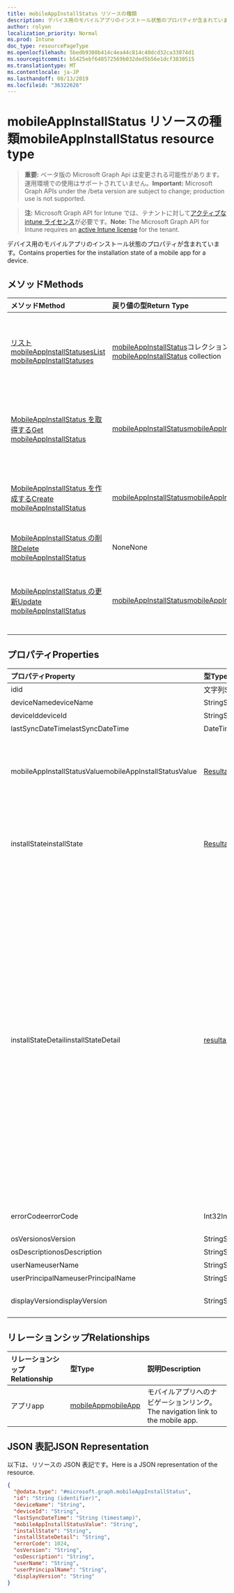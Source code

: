 ```yaml
---
title: mobileAppInstallStatus リソースの種類
description: デバイス用のモバイルアプリのインストール状態のプロパティが含まれています。
author: rolyon
localization_priority: Normal
ms.prod: Intune
doc_type: resourcePageType
ms.openlocfilehash: 5bedb9308b414c4ea44c814c40dcd32ca33074d1
ms.sourcegitcommit: b5425ebf648572569b032ded5b56e1dcf3830515
ms.translationtype: MT
ms.contentlocale: ja-JP
ms.lasthandoff: 08/13/2019
ms.locfileid: "36322626"
---
```

# <a name="mobileappinstallstatus-resource-type"></a><span data-ttu-id="b1bf2-103">mobileAppInstallStatus リソースの種類</span><span class="sxs-lookup"><span data-stu-id="b1bf2-103">mobileAppInstallStatus resource type</span></span>

> <span data-ttu-id="b1bf2-104">**重要:** ベータ版の Microsoft Graph Api は変更される可能性があります。運用環境での使用はサポートされていません。</span><span class="sxs-lookup"><span data-stu-id="b1bf2-104">**Important:** Microsoft Graph APIs under the /beta version are subject to change; production use is not supported.</span></span>

> <span data-ttu-id="b1bf2-105">**注:** Microsoft Graph API for Intune では、テナントに対して[アクティブな intune ライセンス](https://go.microsoft.com/fwlink/?linkid=839381)が必要です。</span><span class="sxs-lookup"><span data-stu-id="b1bf2-105">**Note:** The Microsoft Graph API for Intune requires an [active Intune license](https://go.microsoft.com/fwlink/?linkid=839381) for the tenant.</span></span>

<span data-ttu-id="b1bf2-106">デバイス用のモバイルアプリのインストール状態のプロパティが含まれています。</span><span class="sxs-lookup"><span data-stu-id="b1bf2-106">Contains properties for the installation state of a mobile app for a device.</span></span>

## <a name="methods"></a><span data-ttu-id="b1bf2-107">メソッド</span><span class="sxs-lookup"><span data-stu-id="b1bf2-107">Methods</span></span>
|<span data-ttu-id="b1bf2-108">メソッド</span><span class="sxs-lookup"><span data-stu-id="b1bf2-108">Method</span></span>|<span data-ttu-id="b1bf2-109">戻り値の型</span><span class="sxs-lookup"><span data-stu-id="b1bf2-109">Return Type</span></span>|<span data-ttu-id="b1bf2-110">説明</span><span class="sxs-lookup"><span data-stu-id="b1bf2-110">Description</span></span>|
|:---|:---|:---|
|[<span data-ttu-id="b1bf2-111">リスト mobileAppInstallStatuses</span><span class="sxs-lookup"><span data-stu-id="b1bf2-111">List mobileAppInstallStatuses</span></span>](../api/intune-apps-mobileappinstallstatus-list.md)|<span data-ttu-id="b1bf2-112">[mobileAppInstallStatus](../resources/intune-apps-mobileappinstallstatus.md)コレクション</span><span class="sxs-lookup"><span data-stu-id="b1bf2-112">[mobileAppInstallStatus](../resources/intune-apps-mobileappinstallstatus.md) collection</span></span>|<span data-ttu-id="b1bf2-113">[MobileAppInstallStatus](../resources/intune-apps-mobileappinstallstatus.md)オブジェクトのプロパティとリレーションシップをリストします。</span><span class="sxs-lookup"><span data-stu-id="b1bf2-113">List properties and relationships of the [mobileAppInstallStatus](../resources/intune-apps-mobileappinstallstatus.md) objects.</span></span>|
|[<span data-ttu-id="b1bf2-114">MobileAppInstallStatus を取得する</span><span class="sxs-lookup"><span data-stu-id="b1bf2-114">Get mobileAppInstallStatus</span></span>](../api/intune-apps-mobileappinstallstatus-get.md)|[<span data-ttu-id="b1bf2-115">mobileAppInstallStatus</span><span class="sxs-lookup"><span data-stu-id="b1bf2-115">mobileAppInstallStatus</span></span>](../resources/intune-apps-mobileappinstallstatus.md)|<span data-ttu-id="b1bf2-116">[MobileAppInstallStatus](../resources/intune-apps-mobileappinstallstatus.md)オブジェクトのプロパティとリレーションシップを読み取ります。</span><span class="sxs-lookup"><span data-stu-id="b1bf2-116">Read properties and relationships of the [mobileAppInstallStatus](../resources/intune-apps-mobileappinstallstatus.md) object.</span></span>|
|[<span data-ttu-id="b1bf2-117">MobileAppInstallStatus を作成する</span><span class="sxs-lookup"><span data-stu-id="b1bf2-117">Create mobileAppInstallStatus</span></span>](../api/intune-apps-mobileappinstallstatus-create.md)|[<span data-ttu-id="b1bf2-118">mobileAppInstallStatus</span><span class="sxs-lookup"><span data-stu-id="b1bf2-118">mobileAppInstallStatus</span></span>](../resources/intune-apps-mobileappinstallstatus.md)|<span data-ttu-id="b1bf2-119">新しい[mobileAppInstallStatus](../resources/intune-apps-mobileappinstallstatus.md)オブジェクトを作成します。</span><span class="sxs-lookup"><span data-stu-id="b1bf2-119">Create a new [mobileAppInstallStatus](../resources/intune-apps-mobileappinstallstatus.md) object.</span></span>|
|[<span data-ttu-id="b1bf2-120">MobileAppInstallStatus の削除</span><span class="sxs-lookup"><span data-stu-id="b1bf2-120">Delete mobileAppInstallStatus</span></span>](../api/intune-apps-mobileappinstallstatus-delete.md)|<span data-ttu-id="b1bf2-121">None</span><span class="sxs-lookup"><span data-stu-id="b1bf2-121">None</span></span>|<span data-ttu-id="b1bf2-122">[MobileAppInstallStatus](../resources/intune-apps-mobileappinstallstatus.md)を削除します。</span><span class="sxs-lookup"><span data-stu-id="b1bf2-122">Deletes a [mobileAppInstallStatus](../resources/intune-apps-mobileappinstallstatus.md).</span></span>|
|[<span data-ttu-id="b1bf2-123">MobileAppInstallStatus の更新</span><span class="sxs-lookup"><span data-stu-id="b1bf2-123">Update mobileAppInstallStatus</span></span>](../api/intune-apps-mobileappinstallstatus-update.md)|[<span data-ttu-id="b1bf2-124">mobileAppInstallStatus</span><span class="sxs-lookup"><span data-stu-id="b1bf2-124">mobileAppInstallStatus</span></span>](../resources/intune-apps-mobileappinstallstatus.md)|<span data-ttu-id="b1bf2-125">[MobileAppInstallStatus](../resources/intune-apps-mobileappinstallstatus.md)オブジェクトのプロパティを更新します。</span><span class="sxs-lookup"><span data-stu-id="b1bf2-125">Update the properties of a [mobileAppInstallStatus](../resources/intune-apps-mobileappinstallstatus.md) object.</span></span>|

## <a name="properties"></a><span data-ttu-id="b1bf2-126">プロパティ</span><span class="sxs-lookup"><span data-stu-id="b1bf2-126">Properties</span></span>
|<span data-ttu-id="b1bf2-127">プロパティ</span><span class="sxs-lookup"><span data-stu-id="b1bf2-127">Property</span></span>|<span data-ttu-id="b1bf2-128">型</span><span class="sxs-lookup"><span data-stu-id="b1bf2-128">Type</span></span>|<span data-ttu-id="b1bf2-129">説明</span><span class="sxs-lookup"><span data-stu-id="b1bf2-129">Description</span></span>|
|:---|:---|:---|
|<span data-ttu-id="b1bf2-130">id</span><span class="sxs-lookup"><span data-stu-id="b1bf2-130">id</span></span>|<span data-ttu-id="b1bf2-131">文字列</span><span class="sxs-lookup"><span data-stu-id="b1bf2-131">String</span></span>|<span data-ttu-id="b1bf2-132">エンティティのキー。</span><span class="sxs-lookup"><span data-stu-id="b1bf2-132">Key of the entity.</span></span>|
|<span data-ttu-id="b1bf2-133">deviceName</span><span class="sxs-lookup"><span data-stu-id="b1bf2-133">deviceName</span></span>|<span data-ttu-id="b1bf2-134">String</span><span class="sxs-lookup"><span data-stu-id="b1bf2-134">String</span></span>|<span data-ttu-id="b1bf2-135">[デバイス名]</span><span class="sxs-lookup"><span data-stu-id="b1bf2-135">Device name</span></span>|
|<span data-ttu-id="b1bf2-136">deviceId</span><span class="sxs-lookup"><span data-stu-id="b1bf2-136">deviceId</span></span>|<span data-ttu-id="b1bf2-137">String</span><span class="sxs-lookup"><span data-stu-id="b1bf2-137">String</span></span>|<span data-ttu-id="b1bf2-138">デバイス ID</span><span class="sxs-lookup"><span data-stu-id="b1bf2-138">Device ID</span></span>|
|<span data-ttu-id="b1bf2-139">lastSyncDateTime</span><span class="sxs-lookup"><span data-stu-id="b1bf2-139">lastSyncDateTime</span></span>|<span data-ttu-id="b1bf2-140">DateTimeOffset</span><span class="sxs-lookup"><span data-stu-id="b1bf2-140">DateTimeOffset</span></span>|<span data-ttu-id="b1bf2-141">最終同期日時</span><span class="sxs-lookup"><span data-stu-id="b1bf2-141">Last sync date time</span></span>|
|<span data-ttu-id="b1bf2-142">mobileAppInstallStatusValue</span><span class="sxs-lookup"><span data-stu-id="b1bf2-142">mobileAppInstallStatusValue</span></span>|[<span data-ttu-id="b1bf2-143">Resultappstate</span><span class="sxs-lookup"><span data-stu-id="b1bf2-143">resultantAppState</span></span>](../resources/intune-shared-resultantappstate.md)|<span data-ttu-id="b1bf2-144">アプリのインストール状態。</span><span class="sxs-lookup"><span data-stu-id="b1bf2-144">The install state of the app.</span></span> <span data-ttu-id="b1bf2-145">可能な値は、`installed`、`failed`、`notInstalled`、`uninstallFailed`、`pendingInstall`、`unknown`、`notApplicable` です。</span><span class="sxs-lookup"><span data-stu-id="b1bf2-145">Possible values are: `installed`, `failed`, `notInstalled`, `uninstallFailed`, `pendingInstall`, `unknown`, `notApplicable`.</span></span>|
|<span data-ttu-id="b1bf2-146">installState</span><span class="sxs-lookup"><span data-stu-id="b1bf2-146">installState</span></span>|[<span data-ttu-id="b1bf2-147">Resultappstate</span><span class="sxs-lookup"><span data-stu-id="b1bf2-147">resultantAppState</span></span>](../resources/intune-shared-resultantappstate.md)|<span data-ttu-id="b1bf2-148">アプリのインストール状態。</span><span class="sxs-lookup"><span data-stu-id="b1bf2-148">The install state of the app.</span></span> <span data-ttu-id="b1bf2-149">可能な値は、`installed`、`failed`、`notInstalled`、`uninstallFailed`、`pendingInstall`、`unknown`、`notApplicable` です。</span><span class="sxs-lookup"><span data-stu-id="b1bf2-149">Possible values are: `installed`, `failed`, `notInstalled`, `uninstallFailed`, `pendingInstall`, `unknown`, `notApplicable`.</span></span>|
|<span data-ttu-id="b1bf2-150">installStateDetail</span><span class="sxs-lookup"><span data-stu-id="b1bf2-150">installStateDetail</span></span>|[<span data-ttu-id="b1bf2-151">resultantAppStateDetail</span><span class="sxs-lookup"><span data-stu-id="b1bf2-151">resultantAppStateDetail</span></span>](../resources/intune-apps-resultantappstatedetail.md)|<span data-ttu-id="b1bf2-152">アプリのインストール状態の詳細。</span><span class="sxs-lookup"><span data-stu-id="b1bf2-152">The install state detail of the app.</span></span> <span data-ttu-id="b1bf2-153">可能な値: `noAdditionalDetails`、 `dependencyFailedToInstall` `dependencyWithRequirementsNotMet` `dependencyPendingReboot` `dependencyWithAutoInstallDisabled` `seeInstallErrorCode` `autoInstallDisabled` `seeUninstallErrorCode` `pendingReboot` `installingDependencies` `powerShellScriptRequirementNotMet` `registryRequirementNotMet`、、、、、、、、、、、、 `fileSystemRequirementNotMet` `platformNotApplicable` `minimumCpuSpeedNotMet` `minimumLogicalProcessorCountNotMet` `minimumPhysicalMemoryNotMet` `minimumOsVersionNotMet` `minimumDiskSpaceNotMet`, `processorArchitectureNotApplicable`.</span><span class="sxs-lookup"><span data-stu-id="b1bf2-153">Possible values are: `noAdditionalDetails`, `dependencyFailedToInstall`, `dependencyWithRequirementsNotMet`, `dependencyPendingReboot`, `dependencyWithAutoInstallDisabled`, `seeInstallErrorCode`, `autoInstallDisabled`, `seeUninstallErrorCode`, `pendingReboot`, `installingDependencies`, `powerShellScriptRequirementNotMet`, `registryRequirementNotMet`, `fileSystemRequirementNotMet`, `platformNotApplicable`, `minimumCpuSpeedNotMet`, `minimumLogicalProcessorCountNotMet`, `minimumPhysicalMemoryNotMet`, `minimumOsVersionNotMet`, `minimumDiskSpaceNotMet`, `processorArchitectureNotApplicable`.</span></span>|
|<span data-ttu-id="b1bf2-154">errorCode</span><span class="sxs-lookup"><span data-stu-id="b1bf2-154">errorCode</span></span>|<span data-ttu-id="b1bf2-155">Int32</span><span class="sxs-lookup"><span data-stu-id="b1bf2-155">Int32</span></span>|<span data-ttu-id="b1bf2-156">インストールまたはアンインストールの失敗のエラーコード。</span><span class="sxs-lookup"><span data-stu-id="b1bf2-156">The error code for install or uninstall failures.</span></span>|
|<span data-ttu-id="b1bf2-157">osVersion</span><span class="sxs-lookup"><span data-stu-id="b1bf2-157">osVersion</span></span>|<span data-ttu-id="b1bf2-158">String</span><span class="sxs-lookup"><span data-stu-id="b1bf2-158">String</span></span>|<span data-ttu-id="b1bf2-159">OS のバージョン</span><span class="sxs-lookup"><span data-stu-id="b1bf2-159">OS Version</span></span>|
|<span data-ttu-id="b1bf2-160">osDescription</span><span class="sxs-lookup"><span data-stu-id="b1bf2-160">osDescription</span></span>|<span data-ttu-id="b1bf2-161">String</span><span class="sxs-lookup"><span data-stu-id="b1bf2-161">String</span></span>|<span data-ttu-id="b1bf2-162">OS の説明</span><span class="sxs-lookup"><span data-stu-id="b1bf2-162">OS Description</span></span>|
|<span data-ttu-id="b1bf2-163">userName</span><span class="sxs-lookup"><span data-stu-id="b1bf2-163">userName</span></span>|<span data-ttu-id="b1bf2-164">String</span><span class="sxs-lookup"><span data-stu-id="b1bf2-164">String</span></span>|<span data-ttu-id="b1bf2-165">デバイスのユーザー名</span><span class="sxs-lookup"><span data-stu-id="b1bf2-165">Device User Name</span></span>|
|<span data-ttu-id="b1bf2-166">userPrincipalName</span><span class="sxs-lookup"><span data-stu-id="b1bf2-166">userPrincipalName</span></span>|<span data-ttu-id="b1bf2-167">String</span><span class="sxs-lookup"><span data-stu-id="b1bf2-167">String</span></span>|<span data-ttu-id="b1bf2-168">ユーザー プリンシパル名</span><span class="sxs-lookup"><span data-stu-id="b1bf2-168">User Principal Name</span></span>|
|<span data-ttu-id="b1bf2-169">displayVersion</span><span class="sxs-lookup"><span data-stu-id="b1bf2-169">displayVersion</span></span>|<span data-ttu-id="b1bf2-170">String</span><span class="sxs-lookup"><span data-stu-id="b1bf2-170">String</span></span>|<span data-ttu-id="b1bf2-171">アプリケーションの人間の読み取り可能なバージョン</span><span class="sxs-lookup"><span data-stu-id="b1bf2-171">Human readable version of the application</span></span>|

## <a name="relationships"></a><span data-ttu-id="b1bf2-172">リレーションシップ</span><span class="sxs-lookup"><span data-stu-id="b1bf2-172">Relationships</span></span>
|<span data-ttu-id="b1bf2-173">リレーションシップ</span><span class="sxs-lookup"><span data-stu-id="b1bf2-173">Relationship</span></span>|<span data-ttu-id="b1bf2-174">型</span><span class="sxs-lookup"><span data-stu-id="b1bf2-174">Type</span></span>|<span data-ttu-id="b1bf2-175">説明</span><span class="sxs-lookup"><span data-stu-id="b1bf2-175">Description</span></span>|
|:---|:---|:---|
|<span data-ttu-id="b1bf2-176">アプリ</span><span class="sxs-lookup"><span data-stu-id="b1bf2-176">app</span></span>|[<span data-ttu-id="b1bf2-177">mobileApp</span><span class="sxs-lookup"><span data-stu-id="b1bf2-177">mobileApp</span></span>](../resources/intune-apps-mobileapp.md)|<span data-ttu-id="b1bf2-178">モバイルアプリへのナビゲーションリンク。</span><span class="sxs-lookup"><span data-stu-id="b1bf2-178">The navigation link to the mobile app.</span></span>|

## <a name="json-representation"></a><span data-ttu-id="b1bf2-179">JSON 表記</span><span class="sxs-lookup"><span data-stu-id="b1bf2-179">JSON Representation</span></span>
<span data-ttu-id="b1bf2-180">以下は、リソースの JSON 表記です。</span><span class="sxs-lookup"><span data-stu-id="b1bf2-180">Here is a JSON representation of the resource.</span></span>
<!-- {
  "blockType": "resource",
  "keyProperty": "id",
  "@odata.type": "microsoft.graph.mobileAppInstallStatus"
}
-->
``` json
{
  "@odata.type": "#microsoft.graph.mobileAppInstallStatus",
  "id": "String (identifier)",
  "deviceName": "String",
  "deviceId": "String",
  "lastSyncDateTime": "String (timestamp)",
  "mobileAppInstallStatusValue": "String",
  "installState": "String",
  "installStateDetail": "String",
  "errorCode": 1024,
  "osVersion": "String",
  "osDescription": "String",
  "userName": "String",
  "userPrincipalName": "String",
  "displayVersion": "String"
}
```



